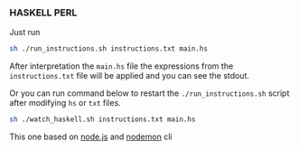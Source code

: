 ### HASKELL PERL
Just run 
```bash
sh ./run_instructions.sh instructions.txt main.hs
```
After interpretation the `main.hs` file the expressions from the `instructions.txt` file will be applied and you can see the stdout.

Or you can run command below to restart the `./run_instructions.sh` script after modifying `hs` or `txt` files.
```bash
sh ./watch_haskell.sh instructions.txt main.hs
```
This one based on [node.js](https://nodejs.org/en/) and [nodemon](https://www.npmjs.com/package/nodemon) cli
